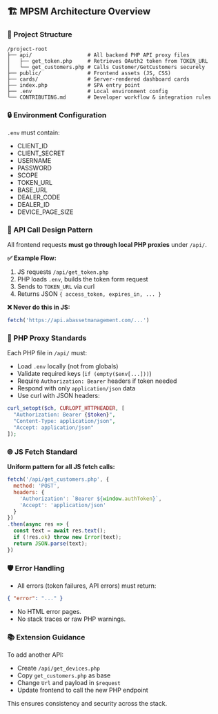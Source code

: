 ## 🏗️ MPSM Architecture Overview

### 📁 Project Structure

```
/project-root
├── api/                  # All backend PHP API proxy files
│   ├── get_token.php     # Retrieves OAuth2 token from TOKEN_URL
│   └── get_customers.php # Calls Customer/GetCustomers securely
├── public/               # Frontend assets (JS, CSS)
├── cards/                # Server-rendered dashboard cards
├── index.php             # SPA entry point
├── .env                  # Local environment config
└── CONTRIBUTING.md       # Developer workflow & integration rules
```

### 🔒 Environment Configuration

`.env` must contain:

* CLIENT\_ID
* CLIENT\_SECRET
* USERNAME
* PASSWORD
* SCOPE
* TOKEN\_URL
* BASE\_URL
* DEALER\_CODE
* DEALER\_ID
* DEVICE\_PAGE\_SIZE

### 🔁 API Call Design Pattern

All frontend requests **must go through local PHP proxies** under `/api/`.

**✅ Example Flow:**

1. JS requests `/api/get_token.php`
2. PHP loads `.env`, builds the token form request
3. Sends to `TOKEN_URL` via curl
4. Returns JSON `{ access_token, expires_in, ... }`

**❌ Never do this in JS:**

```js
fetch('https://api.abassetmanagement.com/...')
```

### 📐 PHP Proxy Standards

Each PHP file in `/api/` must:

* Load `.env` locally (not from globals)
* Validate required keys (`if (empty($env[...]))`)
* Require `Authorization: Bearer` headers if token needed
* Respond with only `application/json` data
* Use curl with JSON headers:

```php
curl_setopt($ch, CURLOPT_HTTPHEADER, [
  "Authorization: Bearer {$token}",
  "Content-Type: application/json",
  "Accept: application/json"
]);
```

### 🌐 JS Fetch Standard

**Uniform pattern for all JS fetch calls:**

```js
fetch('/api/get_customers.php', {
  method: 'POST',
  headers: {
    'Authorization': `Bearer ${window.authToken}`,
    'Accept': 'application/json'
  }
})
.then(async res => {
  const text = await res.text();
  if (!res.ok) throw new Error(text);
  return JSON.parse(text);
})
```

### 🛡️ Error Handling

* All errors (token failures, API errors) must return:

```json
{ "error": "..." }
```

* No HTML error pages.
* No stack traces or raw PHP warnings.

### 📚 Extension Guidance

To add another API:

* Create `/api/get_devices.php`
* Copy `get_customers.php` as base
* Change `Url` and payload in `$request`
* Update frontend to call the new PHP endpoint

This ensures consistency and security across the stack.
